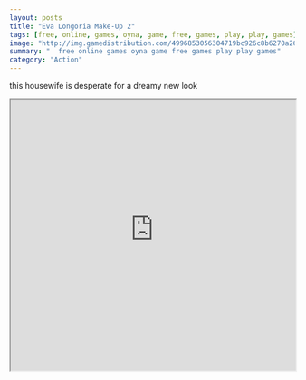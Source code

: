 ```yaml
---
layout: posts
title: "Eva Longoria Make-Up 2"
tags: [free, online, games, oyna, game, free, games, play, play, games]
image: "http://img.gamedistribution.com/4996853056304719bc926c8b6270a26d.jpg"
summary: "  free online games oyna game free games play play games"
category: "Action"
---
```


this housewife is desperate for a dreamy new look

<iframe width="100%" height="480px;" src="http://flash.gamedistribution.com?game=4996853056304719bc926c8b6270a26d"></iframe>